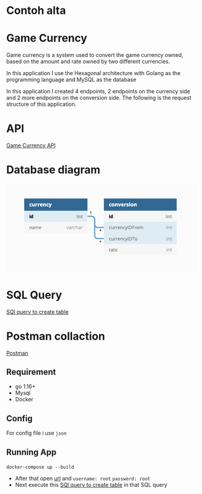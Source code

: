 # Contoh alta

# Game Currency

Game currency is a system used to convert the game currency owned, based on the amount and rate owned by two different currencies.

In this application I use the Hexagonal architecture with Golang as the programming language and MySQL as the database

In this application I created 4 endpoints, 2 endpoints on the currency side and 2 more endpoints on the conversion side. The following is the request structure of this application.

# API
[Game Currency API](https://github.com/muhfaa/Game-Currency/blob/main/index.md)

# Database diagram
![Database diagram](https://github.com/muhfaa/Game-Currency/blob/main/ATTN.png)

# SQL Query
[SQl query to create table](https://github.com/muhfaa/Game-Currency/blob/dc785ccb8ed4e75bd23eceed9392480e9c5787f5/migrations/1.create_tabel_currency_and_conversion.up.sql)

# Postman collaction
[Postman](https://github.com/muhfaa/Game-Currency/blob/1482240a72326f4c2c778287a37e0d9513aabf61/ATTN.postman_collection.json)

## Requirement

- go 1.16+
- Mysql
- Docker

## Config

For config file i use `json`

## Running App

`docker-compose up --build`

- After that open [url](http://localhost:8090/?server=golang-game-currency-db&db=game-currency) and `username: root` `password: root`
- Next execute this [SQl query to create table](https://github.com/muhfaa/Game-Currency/blob/dc785ccb8ed4e75bd23eceed9392480e9c5787f5/migrations/1.create_tabel_currency_and_conversion.up.sql) in that SQL query
